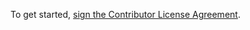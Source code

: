 To get started, <a href="https://www.clahub.com/agreements/evercam/evercam.net">sign the Contributor License Agreement</a>.
